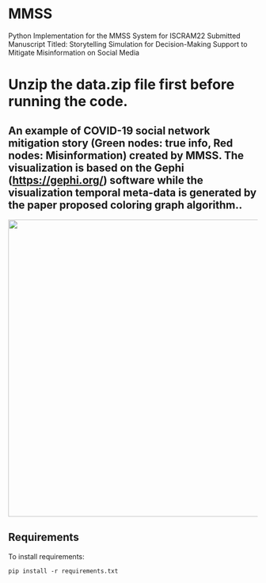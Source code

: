 # MMSS
Python Implementation for the MMSS System for ISCRAM22 Submitted Manuscript Titled: Storytelling Simulation for Decision-Making Support to Mitigate Misinformation on Social Media

# Unzip the data.zip file first before running the code.

## An example of COVID-19 social network mitigation story (Green nodes: true info, Red nodes: Misinformation) created by MMSS. The visualization is based on the Gephi (https://gephi.org/) software while the visualization temporal meta-data is generated by the paper proposed coloring graph algorithm..
<img src="social_network.gif" width="600" height="600"/>

## Requirements

To install requirements:

```setup
pip install -r requirements.txt
```

